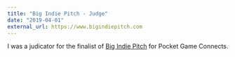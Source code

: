 ```yaml
---
title: "Big Indie Pitch - Judge"
date: "2019-04-01"
external_url: https://www.bigindiepitch.com
---
```


I was a judicator for the finalist of [Big Indie Pitch](https://www.bigindiepitch.com) for Pocket Game Connects.
